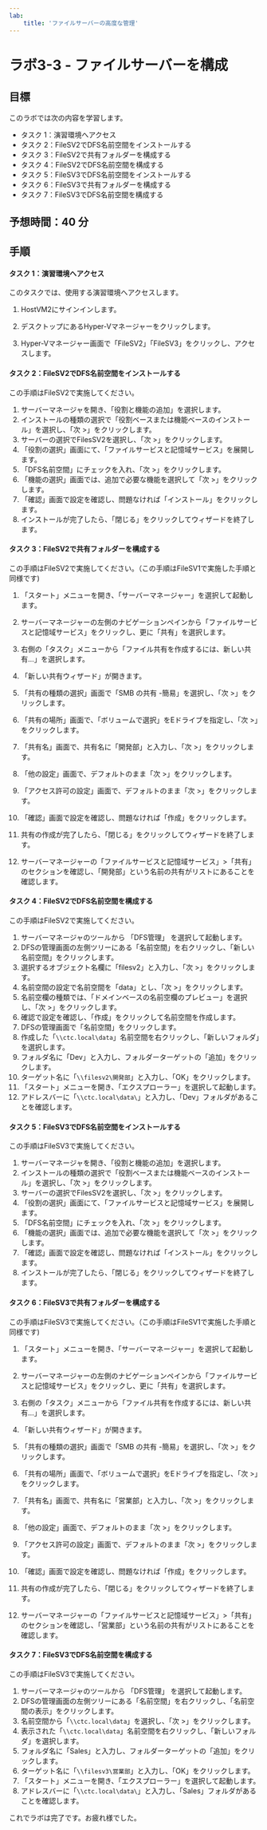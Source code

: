 ```yaml
---
lab:
    title: 'ファイルサーバーの高度な管理'
---
```


# ラボ3-3  - ファイルサーバーを構成

## 目標

このラボでは次の内容を学習します。

- タスク 1：演習環境へアクセス
- タスク 2：FileSV2でDFS名前空間をインストールする
- タスク 3：FileSV2で共有フォルダーを構成する
- タスク 4：FileSV2でDFS名前空間を構成する
- タスク 5：FileSV3でDFS名前空間をインストールする
- タスク 6：FileSV3で共有フォルダーを構成する
- タスク 7：FileSV3でDFS名前空間を構成する



## 予想時間：40  分



## 手順

#### タスク 1：演習環境へアクセス

このタスクでは、使用する演習環境へアクセスします。

1. HostVM2にサインインします。

1. デスクトップにあるHyper-Vマネージャーをクリックします。

1. Hyper-Vマネージャー画面で「FileSV2」「FileSV3」をクリックし、アクセスします。

   

#### タスク 2：FileSV2でDFS名前空間をインストールする

この手順はFileSV2で実施してください。

1. サーバーマネージャを開き、「役割と機能の追加」を選択します。
2. インストールの種類の選択で「役割ベースまたは機能ベースのインストール」を選択し、「次 >」をクリックします。
3. サーバーの選択でFilesSV2を選択し、「次 >」をクリックします。
4. 「役割の選択」画面にて、「ファイルサービスと記憶域サービス」を展開します。
5. 「DFS名前空間」にチェックを入れ、「次 >」をクリックします。
6. 「機能の選択」画面では、追加で必要な機能を選択して「次 >」をクリックします。
7. 「確認」画面で設定を確認し、問題なければ「インストール」をクリックします。
8. インストールが完了したら、「閉じる」をクリックしてウィザードを終了します。



#### タスク 3：FileSV2で共有フォルダーを構成する

この手順はFileSV2で実施してください。（この手順はFileSV1で実施した手順と同様です)

1. 「スタート」メニューを開き、「サーバーマネージャー」を選択して起動します。

2. サーバーマネージャーの左側のナビゲーションペインから「ファイルサービスと記憶域サービス」をクリックし、更に「共有」を選択します。

3. 右側の「タスク」メニューから「ファイル共有を作成するには、新しい共有...」を選択します。

4. 「新しい共有ウィザード」が開きます。

5. 「共有の種類の選択」画面で「SMB の共有 -簡易」を選択し、「次 >」をクリックします。

6. 「共有の場所」画面で、「ボリュームで選択」をEドライブを指定し、「次 >」をクリックします。

7. 「共有名」画面で、共有名に「開発部」と入力し、「次 >」をクリックします。

8. 「他の設定」画面で、デフォルトのまま「次 >」をクリックします。

9. 「アクセス許可の設定」画面で、デフォルトのまま「次 >」をクリックします。

10. 「確認」画面で設定を確認し、問題なければ「作成」をクリックします。

11. 共有の作成が完了したら、「閉じる」をクリックしてウィザードを終了します。

12. サーバーマネージャーの「ファイルサービスと記憶域サービス」>「共有」のセクションを確認し、「開発部」という名前の共有がリストにあることを確認します。




#### タスク 4：FileSV2でDFS名前空間を構成する

この手順はFileSV2で実施してください。

1. サーバーマネージャのツールから 「DFS管理」 を選択して起動します。
2. DFSの管理画面の左側ツリーにある「名前空間」を右クリックし、「新しい名前空間」をクリックします。
3. 選択するオブジェクト名欄に「filesv2」と入力し、「次 >」をクリックします。
4. 名前空間の設定で名前空間を「data」とし、「次 >」をクリックします。
5. 名前空欄の種類では、「ドメインベースの名前空欄のプレビュー」を選択し、「次 >」をクリックします。
6. 確認で設定を確認し、「作成」をクリックして名前空間を作成します。
7. DFSの管理画面で「名前空間」をクリックします。
8. 作成した「`\\ctc.local\data`」名前空間を右クリックし、「新しいフォルダ」を選択します。
9. フォルダ名に「Dev」と入力し、フォルダーターゲットの「追加」をクリックします。
10. ターゲット名に「`\\filesv2\開発部`」と入力し、「OK」をクリックします。
11. 「スタート」メニューを開き、「エクスプローラー」を選択して起動します。
12. アドレスバーに「`\\ctc.local\data\`」と入力し、「Dev」フォルダがあることを確認します。



#### タスク 5：FileSV3でDFS名前空間をインストールする

この手順はFileSV3で実施してください。

1. サーバーマネージャを開き、「役割と機能の追加」を選択します。
2. インストールの種類の選択で「役割ベースまたは機能ベースのインストール」を選択し、「次 >」をクリックします。
3. サーバーの選択でFilesSV2を選択し、「次 >」をクリックします。
4. 「役割の選択」画面にて、「ファイルサービスと記憶域サービス」を展開します。
5. 「DFS名前空間」にチェックを入れ、「次 >」をクリックします。
6. 「機能の選択」画面では、追加で必要な機能を選択して「次 >」をクリックします。
7. 「確認」画面で設定を確認し、問題なければ「インストール」をクリックします。
8. インストールが完了したら、「閉じる」をクリックしてウィザードを終了します。



#### タスク 6：FileSV3で共有フォルダーを構成する

この手順はFileSV3で実施してください。（この手順はFileSV1で実施した手順と同様です)

1. 「スタート」メニューを開き、「サーバーマネージャー」を選択して起動します。

2. サーバーマネージャーの左側のナビゲーションペインから「ファイルサービスと記憶域サービス」をクリックし、更に「共有」を選択します。

3. 右側の「タスク」メニューから「ファイル共有を作成するには、新しい共有...」を選択します。

4. 「新しい共有ウィザード」が開きます。

5. 「共有の種類の選択」画面で「SMB の共有 -簡易」を選択し、「次 >」をクリックします。

6. 「共有の場所」画面で、「ボリュームで選択」をEドライブを指定し、「次 >」をクリックします。

7. 「共有名」画面で、共有名に「営業部」と入力し、「次 >」をクリックします。

8. 「他の設定」画面で、デフォルトのまま「次 >」をクリックします。

9. 「アクセス許可の設定」画面で、デフォルトのまま「次 >」をクリックします。

10. 「確認」画面で設定を確認し、問題なければ「作成」をクリックします。

11. 共有の作成が完了したら、「閉じる」をクリックしてウィザードを終了します。

12. サーバーマネージャーの「ファイルサービスと記憶域サービス」>「共有」のセクションを確認し、「営業部」という名前の共有がリストにあることを確認します。




#### タスク 7：FileSV3でDFS名前空間を構成する

この手順はFileSV3で実施してください。

1. サーバーマネージャのツールから 「DFS管理」 を選択して起動します。
2. DFSの管理画面の左側ツリーにある「名前空間」を右クリックし、「名前空間の表示」をクリックします。
3. 名前空間から「`\\ctc.local\data`」を選択し、「次 >」をクリックします。
4. 表示された「`\\ctc.local\data`」名前空間を右クリックし、「新しいフォルダ」を選択します。
5. フォルダ名に「Sales」と入力し、フォルダーターゲットの「追加」をクリックします。
6. ターゲット名に「`\\filesv3\営業部`」と入力し、「OK」をクリックします。
7. 「スタート」メニューを開き、「エクスプローラー」を選択して起動します。
8. アドレスバーに「`\\ctc.local\data\`」と入力し、「Sales」フォルダがあることを確認します。



これでラボは完了です。お疲れ様でした。
